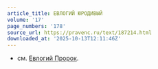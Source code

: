 ```yaml
---
article_title: ЕВЛОГИЙ ЮРОДИВЫЙ
volume: '17'
page_numbers: '178'
source_url: https://pravenc.ru/text/187214.html
downloaded_at: '2025-10-13T12:11:46Z'
---
```


- см. [Евлогий Пророк](<https://pravenc.ru/text/Евлогий Пророк.html>).
